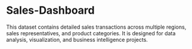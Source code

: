 # Sales-Dashboard
This dataset contains detailed sales transactions across multiple regions, sales representatives, and product categories. It is designed for data analysis, visualization, and business intelligence projects.
